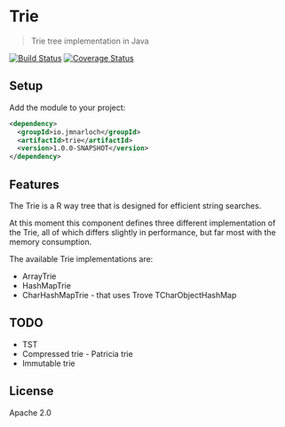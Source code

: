 # Trie

> Trie tree implementation in Java

[![Build Status](https://travis-ci.org/jmnarloch/trie.svg?branch=master)](https://travis-ci.org/jmnarloch/trie)
[![Coverage Status](https://coveralls.io/repos/jmnarloch/trie/badge.svg?branch=master&service=github)](https://coveralls.io/github/jmnarloch/trie?branch=master)

## Setup

Add the module to your project:

```xml
<dependency>
  <groupId>io.jmnarloch</groupId>
  <artifactId>trie</artifactId>
  <version>1.0.0-SNAPSHOT</version>
</dependency>
```

## Features

The Trie is a R way tree that is designed for efficient string searches.

At this moment this component defines three different implementation of the Trie, all of which differs slightly
in performance, but far most with the memory consumption.

The available Trie implementations are:

* ArrayTrie
* HashMapTrie
* CharHashMapTrie - that uses Trove TCharObjectHashMap

## TODO

* TST
* Compressed trie - Patricia trie
* Immutable trie

## License

Apache 2.0